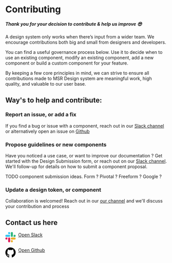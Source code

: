 # Contributing

##### Thank you for your decision to contribute & help us improve 😎

A design system only works when there’s input from a wider team. We encourage contributions both big and small from designers and developers.

You can find a useful governance process below. Use it to decide when to use an existing component, modify an existing component, add a new component or build a custom component for your feature.

<!-- TODO: [Governance graphic] -->

By keeping a few core principles in mind, we can strive to ensure all contributions made to MSR Design system are meaningful work, high quality, and valuable to our user base.

## Way's to help and contribute:

### Report an issue, or add a fix

If you find a bug or issue with a component, reach out in our [Slack channel](https://hagerty-ms.slack.com/archives/C02M992BM2B) or alternatively open an issue on [Github](https://github.com/hagerty-dev/motorsportreg-design-system/issues)

<!-- TODO: Github issues.. do we want to go down that route ? -->

### Propose guidelines or new components

Have you noticed a use case, or want to improve our documentation ? Get started with the Design Submission form, or reach out on our [Slack channel](https://hagerty-ms.slack.com/archives/C02M992BM2B). We'll follow-up for details on how to submit a component proposal.

TODO component submission ideas. Form ? Pivotal ? Freeform ? Google ?

### Update a design token, or component

Collaboration is welcomed! Reach out in our [our channel](https://hagerty-ms.slack.com/archives/C02M992BM2B) and we'll discuss your contribution and process

## Contact us here

<a href="https://hagerty-ms.slack.com/archives/C02M992BM2B" style="display: flex;
margin-right: 24px;
margin-bottom: 16px;">
<span style="display: inline-block; width: 32px; height: 32px; margin-right: 8px"><svg class="c-nav--footer__svgicon c-slackhash" viewBox="0 0 54 54" xmlns="http://www.w3.org/2000/svg"><g fill="none" fill-rule="evenodd"><path d="M19.712.133a5.381 5.381 0 0 0-5.376 5.387 5.381 5.381 0 0 0 5.376 5.386h5.376V5.52A5.381 5.381 0 0 0 19.712.133m0 14.365H5.376A5.381 5.381 0 0 0 0 19.884a5.381 5.381 0 0 0 5.376 5.387h14.336a5.381 5.381 0 0 0 5.376-5.387 5.381 5.381 0 0 0-5.376-5.386" fill="#36C5F0"></path><path d="M53.76 19.884a5.381 5.381 0 0 0-5.376-5.386 5.381 5.381 0 0 0-5.376 5.386v5.387h5.376a5.381 5.381 0 0 0 5.376-5.387m-14.336 0V5.52A5.381 5.381 0 0 0 34.048.133a5.381 5.381 0 0 0-5.376 5.387v14.364a5.381 5.381 0 0 0 5.376 5.387 5.381 5.381 0 0 0 5.376-5.387" fill="#2EB67D"></path><path d="M34.048 54a5.381 5.381 0 0 0 5.376-5.387 5.381 5.381 0 0 0-5.376-5.386h-5.376v5.386A5.381 5.381 0 0 0 34.048 54m0-14.365h14.336a5.381 5.381 0 0 0 5.376-5.386 5.381 5.381 0 0 0-5.376-5.387H34.048a5.381 5.381 0 0 0-5.376 5.387 5.381 5.381 0 0 0 5.376 5.386" fill="#ecb12f"></path><path d="M0 34.249a5.381 5.381 0 0 0 5.376 5.386 5.381 5.381 0 0 0 5.376-5.386v-5.387H5.376A5.381 5.381 0 0 0 0 34.25m14.336-.001v14.364A5.381 5.381 0 0 0 19.712 54a5.381 5.381 0 0 0 5.376-5.387V34.25a5.381 5.381 0 0 0-5.376-5.387 5.381 5.381 0 0 0-5.376 5.387" fill="#E01E5A"></path></g></svg></span>Open Slack</a>

<a href="https://github.com/hagerty-dev/motorsportreg-design-system" style="display: flex;
margin-right: 24px;
margin-bottom: 16px;">
<span style="display: inline-block; width: 32px; height: 32px; margin-right: 8px"><svg height="32" aria-hidden="true" viewBox="0 0 16 16" version="1.1" width="32" data-view-component="true" class="octicon octicon-mark-github v-align-middle">
<path fill-rule="evenodd" d="M8 0C3.58 0 0 3.58 0 8c0 3.54 2.29 6.53 5.47 7.59.4.07.55-.17.55-.38 0-.19-.01-.82-.01-1.49-2.01.37-2.53-.49-2.69-.94-.09-.23-.48-.94-.82-1.13-.28-.15-.68-.52-.01-.53.63-.01 1.08.58 1.23.82.72 1.21 1.87.87 2.33.66.07-.52.28-.87.51-1.07-1.78-.2-3.64-.89-3.64-3.95 0-.87.31-1.59.82-2.15-.08-.2-.36-1.02.08-2.12 0 0 .67-.21 2.2.82.64-.18 1.32-.27 2-.27.68 0 1.36.09 2 .27 1.53-1.04 2.2-.82 2.2-.82.44 1.1.16 1.92.08 2.12.51.56.82 1.27.82 2.15 0 3.07-1.87 3.75-3.65 3.95.29.25.54.73.54 1.48 0 1.07-.01 1.93-.01 2.2 0 .21.15.46.55.38A8.013 8.013 0 0016 8c0-4.42-3.58-8-8-8z"></path>
</svg></span>Open Github</a>
